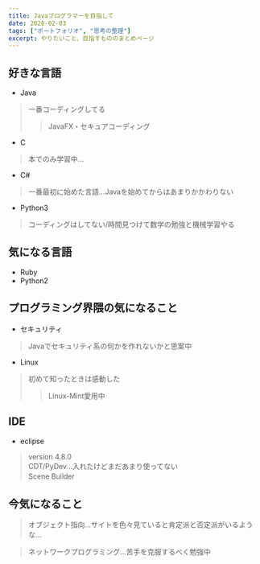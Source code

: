 ```yaml
---
title: Javaプログラマーを目指して
date: 2020-02-03
tags: ["ポートフォリオ", "思考の整理"]
excerpt: やりたいこと、目指すもののまとめページ
---
```


## 好きな言語

 - Java
>一番コーディングしてる
>>JavaFX・セキュアコーディング 

 - C
>本でのみ学習中...

 - C#
>一番最初に始めた言語...Javaを始めてからはあまりかかわりない

 - Python3
>コーディングはしてない/時間見つけて数学の勉強と機械学習やる


## 気になる言語

 - Ruby
 - Python2

## プログラミング界隈の気になること

 - セキュリティ
>Javaでセキュリティ系の何かを作れないかと思案中

- Linux
>初めて知ったときは感動した
>>Linux-Mint愛用中

## IDE

 - eclipse
 >version 4.8.0 <br>
 >CDT/PyDev...入れたけどまだあまり使ってない<br>
 >Scene Builder　
 
 ## 今気になること
 
 >オブジェクト指向...サイトを色々見ていると肯定派と否定派がいるような...
 
 >ネットワークプログラミング...苦手を克服するべく勉強中
